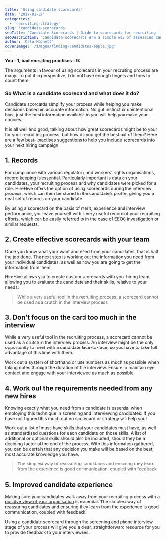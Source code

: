 ```yaml
---
title: 'Using candidate scorecards'
date: '2017-01-27'
categories:
  - 'recruiting-strategy'
slug: 'candidate-scorecards'
seoTitle: 'Candidate Scorecards | Guide to scorecards for recruiting | Hirehive'
seoDescription: 'Candidate scorecards are a simple way of assessing candidates… recruiting software might be the easiest way of implementing them in your hiring process.'
author: 'Orla-Hodnett'
coverImage: '/images/finding-candidates-apple.jpg'
---
```


**You - 1, bad recruiting practises - 0:**

The arguments in favour of using scorecards in your recruiting process are many. To put it in perspective, I do not have enough fingers and toes to count them.

### So What is a candidate scorecard and what does it do?

Candidate scorcards simplify your process while helping you make decisions based on accurate information. No gut instinct or unintentional bias, just the best information available to you will help you make your choices.

It is all well and good, talking about how great scorecards might be to your for your recruiting process, but how do you get the best out of them? Here are a few best- practises suggestions to help you include scorecards into your next hiring campaign.

## **1\. Records**

For compliance with various regulatory and workers’ rights organisations, record keeping is essential. Particularly important is data on your candidates, your recruiting process and why candidates were picked for a role. HireHive offers the option of using scorecards during the interview process, which can then be stored in the candidate’s profile, giving you a neat set of records on your candidate.

By using a scorecard on the basis of merit, experience and interview performance, you leave yourself with a very useful record of your recruiting efforts, which can be easily referred to in the case of [EEOC investigation](http://hirehive.io/blog/eeoc-compliance/) or similar requests.

## **2\. Create effective scorecards with your team**

Once you know what your want and need from your candidates, that is half the job done. The next step is working out the information you need from your individual candidates, as well as how you are going to get the information from them.

HireHive allows you to create custom scorecards with your hiring team, allowing you to evaluate the candidate and their skills, relative to your needs.

> While a very useful tool in the recruiting process, a scorecard cannot be used as a crutch in the interview process

## **3\. Don’t focus on the card too much in the interview**

While a very useful tool in the recruiting process, a scorecard cannot be used as a crutch in the interview process. An interview might be the only opportunity to meet with a candidate face-to-face, so you have to take full advantage of this time with them.

Work out a system of shorthand or use numbers as much as possible when taking notes through the duration of the interview. Ensure to maintain eye contact and engage with your interviewee as much as possible.

## **4\. Work out the requirements needed from any new hires**

Knowing exactly what you need from a candidate is essential when employing this technique in screening and interviewing candidates. If you have not figured this much out no scorecard or strategy will help you!

Work out a list of must-have skills that your candidates must have, as well as standardised questions for each candidate on those skills. A list of additional or optional skills should also be included, should they be a deciding factor at the end of the process. With this information gathered, you can be certain that any decision you make will be based on the best, most accurate knowledge you have.

> The simplest way of reassuring candidates and ensuring they learn from the experience is good communication, coupled with feedback

## **5\. Improved candidate experience**

Making sure your candidates walk away from your recruiting process with a [positive view of your organisation](http://hirehive.io/blog/candidate-experience-successful-hire/) is essential. The simplest way of reassuring candidates and ensuring they learn from the experience is good communication, coupled with feedback.

Using a candidate scorecard through the screening and phone interview stage of your process will give you a clear, straightforward resource for you to provide feedback to your interviewees.
